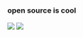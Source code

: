 ### open source is cool
<img align="center" src="https://github-readme-stats.vercel.app/api/?username=Pikkel&theme=radical"/> <img align="center" src="https://github-readme-stats.vercel.app/api/top-langs/?username=Pikkel&theme=radical"/>
